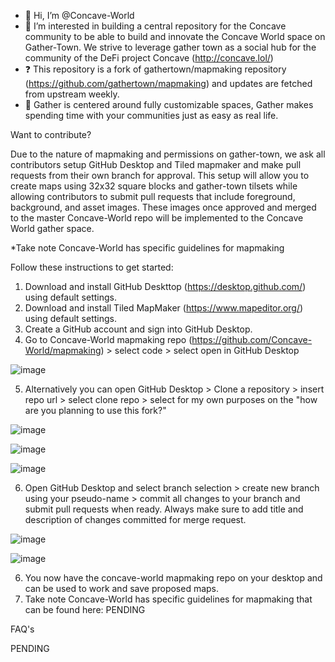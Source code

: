 - 👋 Hi, I’m @Concave-World
- 👀 I’m interested in building a central repository for the Concave community to be able to build and innovate the Concave World space on Gather-Town. We strive to leverage gather town as a social hub for the community of the DeFi project Concave (http://concave.lol/)
- ❓ This repository is a fork of gathertown/mapmaking repository (https://github.com/gathertown/mapmaking) and updates are fetched from upstream weekly.
- 🍯 Gather is centered around fully customizable spaces, Gather makes spending time with your communities just as easy as real life.

Want to contribute?

Due to the nature of mapmaking and permissions on gather-town, we ask all contributors setup GitHub Desktop and Tiled mapmaker and make pull requests from their own branch for approval. This setup will allow you to create maps using 32x32 square blocks and gather-town tilsets while allowing contributors to submit pull requests that include foreground, background, and asset images. These images once approved and merged to the master Concave-World repo will be implemented to the Concave World gather space.

*Take note Concave-World has specific guidelines for mapmaking

Follow these instructions to get started:
1. Download and install GitHub Deskttop (https://desktop.github.com/) using default settings.
2. Download and install Tiled MapMaker (https://www.mapeditor.org/) using default settings.
3. Create a GitHub account and sign into GitHub Desktop.
4. Go to Concave-World mapmaking repo (https://github.com/Concave-World/mapmaking) > select code > select open in GitHub Desktop

![image](https://user-images.githubusercontent.com/99355623/156031997-a59c28c2-6b9c-47c6-bde5-79e14dc99a7f.png)

5. Alternatively you can open GitHub Desktop > Clone a repository > insert repo url > select clone repo > select for my own purposes on the "how are you planning to use this fork?"

![image](https://user-images.githubusercontent.com/99355623/156032160-2d7cd680-1fd5-421c-9875-26c90a537a24.png)

![image](https://user-images.githubusercontent.com/99355623/156032294-1059e998-668d-4719-bb66-0c2e6f46574a.png)

![image](https://user-images.githubusercontent.com/99355623/156034952-80d37c1a-b9bd-413b-b5a4-b5190f7de9f8.png)

6. Open GitHub Desktop and select branch selection > create new branch using your pseudo-name > commit all changes to your branch and submit pull requests when ready. Always make sure to add title and description of changes committed for merge request.

![image](https://user-images.githubusercontent.com/99355623/156035254-d9e1d843-682a-4173-85d2-a50211a0cc5d.png)

![image](https://user-images.githubusercontent.com/99355623/156035847-5746ad19-9c86-47fb-bb4a-7987c09d735c.png)

6. You now have the concave-world mapmaking repo on your desktop and can be used to work and save proposed maps.
7. Take note Concave-World has specific guidelines for mapmaking that can be found here: PENDING

FAQ's

PENDING
